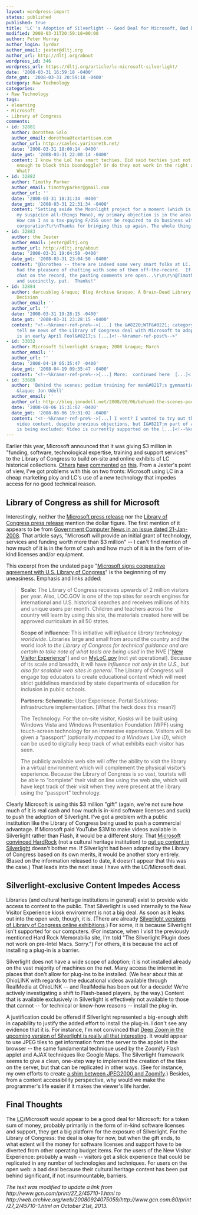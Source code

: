 ```yaml
---
layout: wordpress-import
status: published
published: true
title: 'LC''s Adoption of Silverlight -- Good Deal for Microsoft, Bad Deal for the Rest of Us'
modified: 2008-03-31T20:59:18+00:00
author: Peter Murray
author_login: lyrdor
author_email: jester@dltj.org
author_url: http://dltj.org/about
wordpress_id: 346
wordpress_url: https://dltj.org/article/lc-microsoft-silverlight/
date: '2008-03-31 16:59:18 -0400'
date_gmt: '2008-03-31 20:59:18 -0400'
category: Raw Technology
categories:
- Raw Technology
tags:
- elearning
- Microsoft
- Library of Congress
comments:
- id: 32881
  author: Dorothea Salo
  author_email: dorothea@textartisan.com
  author_url: http://cavlec.yarinareth.net/
  date: '2008-03-31 18:00:14 -0400'
  date_gmt: '2008-03-31 22:00:14 -0400'
  content: I know the LoC has smart techies. Did said techies just not start soon
    enough to block this boondoggle? Or do they not work in the right area of LoC?
    What?
- id: 32882
  author: Timothy Parker
  author_email: timothyparker@gmail.com
  author_url: ''
  date: '2008-03-31 18:31:34 -0400'
  date_gmt: '2008-03-31 22:31:34 -0400'
  content: "Setting aside the Moonlight project for a moment (which is difficult given
    my suspicion all-things Mono), my primary objection is in the area of good government.
    How can I as a tax-paying F/OSS user be required to do business with a specific
    corporation?\r\nThanks for bringing this up again. The whole thing is a bit scandalous."
- id: 32883
  author: the Jester
  author_email: jester@dltj.org
  author_url: http://dltj.org/about
  date: '2008-03-31 19:04:50 -0400'
  date_gmt: '2008-03-31 23:04:50 -0400'
  content: "@Dorothea -- there are indeed some very smart folks at LC.  I've even
    had the pleasure of chatting with some of them off-the-record.  If they want to
    chat on the record, the posting comments are open...\r\n\r\n@Timothy -- well,
    and succinctly, put.  Thanks!"
- id: 32884
  author: darcusblog &raquo; Blog Archive &raquo; A Brain-Dead Library of Congress
    Decision
  author_email: ''
  author_url: ''
  date: '2008-03-31 19:28:15 -0400'
  date_gmt: '2008-03-31 23:28:15 -0400'
  content: "<!--%kramer-ref-pre%-->[...] the &#8220;WTF&#8221; category, someone please
    tell me news of the Library of Congress deal with Microsoft to adopt Silverlight
    is an early April Fool&#8217;s [...]<!--%kramer-ref-post%-->"
- id: 33032
  author: Microsoft Silverlight &raquo; 2008 &raquo; March
  author_email: ''
  author_url: ''
  date: '2008-04-19 05:35:47 -0400'
  date_gmt: '2008-04-19 09:35:47 -0400'
  content: "<!--%kramer-ref-pre%-->[...] More:  continued here  [...]<!--%kramer-ref-post%-->"
- id: 33688
  author: 'Behind the scenes: podium training for men&#8217;s gymnastics in Beijing
    &laquo; Jon Udell'
  author_email: ''
  author_url: http://blog.jonudell.net/2008/08/06/behind-the-scenes-podium-training-for-mens-gymnastics-in-beijing/
  date: '2008-08-06 15:31:02 -0400'
  date_gmt: '2008-08-06 19:31:02 -0400'
  content: "<!--%kramer-ref-pre%-->[...] I vent? I wanted to try out the Silverlight-based
    video content, despite previous objections, but I&#8217;m part of a minority that
    is being excluded: Video is currently supported on the [...]<!--%kramer-ref-post%-->"
---
```

<p>Earlier this year, Microsoft announced that it was giving $3 million in "funding, software, technological expertise, training and support services" to the Library of Congress to build on-site and online exhibits of LC historical collections.  <a href="http://blog.librarything.com/thingology/2008/02/taxation-without-web-presentation/" title="Thingology (LibraryThing&#039;s ideas blog): Taxation without web presentation">Others</a> <a href="http://arstechnica.com/journals/microsoft.ars/2008/02/29/library-of-congress-to-use-microsoft-silverlight-in-3-mil-deal" title="Library of Congress to use Microsoft Silverlight in $3 mil deal">have</a> <a href="http://www.boingboing.net/2008/02/20/library-of-congress-1.html" title="Library of Congress sells itself out to Microsoft for a mere $3 mil">commented</a> <a href="http://blogs.zdnet.com/Stewart/?p=724" title="Silverlight on the Library of Congress site">on</a> <a href="http://slashdot.org/article.pl?sid=08/02/24/1939214" title="Library of Congress&#039;s $3M Deal With Microsoft ">this</a>.  From a Jester's point of view, I've got problems with this on two fronts:  Microsoft using LC in a cheap marketing ploy and LC's use of a new technology that impedes access for no good technical reason.<br />
<!--more--></p>
<h2>Library of Congress as shill for Microsoft</h2>
<p>Interestingly, neither the <a href="http://www.microsoft.com/presspass/press/2008/jan08/01-10LibraryofCongressPR.mspx" title="Library of Congress, Microsoft Announce Agreement to Support New Interactive Experience for Visitors">Microsoft press release</a> nor the <a href="http://www.loc.gov/today/pr/2008/08-009.html" title="Library Partners With Microsoft - The Library Today (Library of Congress)">Library of Congress press release</a> mention the dollar figure.  The first mention of it appears to be from <a href="http://web.archive.org/web/20080924075059/http://www.gcn.com:80/print/27_2/45710-1.html" title="Library of Congress taps Silverlight to enhance access">Government Computer News in an issue dated 21-Jan-2008</a>.  That article says, "Microsoft will provide an initial grant of technology, services and funding worth more than $3 million" -- I can't find mention of how much of it is in the form of cash and how much of it is in the form of in-kind licenses and/or equipment.</p>
<p>This excerpt from the undated page "<a href="http://www.microsoft.com/industry/government/news/library_of_congress.mspx" title="Microsoft signs cooperative agreement with U.S. Library of Congress">Microsoft signs cooperative agreement with U.S. Library of Congress</a>" is the beginnning of my uneasiness.  Emphasis and links added:</p>
<blockquote><p><b>Scale:</b> The Library of Congress receives upwards of 2 million visitors per year.  Also, LOC.GOV is one of the top sites for search engines for international and U.S. historical searches and receives millions of hits and unique users per month.  Children and teachers across the country will learn by using this site, the materials created here will be approved curriculum in all 50 states.</p>
<p><b>Scope of influence:</b> This initiative will <em>influence library technology worldwide</em>.  Libraries large and small from around the country and the world <em>look to the Library of Congress for technical guidance and are certain to take note of what tools are being used</em> in the NVE ["<a href="http://www.loc.gov/today/pr/2008/08-053.html"Library of Congress Experience" Debuts April 12 - The Library Today (Library of Congress)">New Visitor Experience</a>"] and on <a href="http://MyLoC.gov/">MyLoC.gov</a> [not yet operational]. Because of its scale and breadth, it will have <em>influence not only in the U.S., but also for scalable web sites in general</em>. The Library of Congress will engage top educators to create educational content which will meet strict guidelines mandated by state departments of education for inclusion in public schools.</p>
<p><b>Partners: Schematic:</b> User Experience.  Portal Solutions: infrastructure implementation.  [What the heck does this mean?]</p>
<p>The Technology:  For the on-site visitor, Kiosks will be built using Windows Vista and Windows Presentation Foundation (WPF) using touch-screen technology for an immersive experience.  Visitors will be given a &ldquo;passport&rdquo; (optionally <em>mapped to a Windows Live ID</em>), which can be used to digitally keep track of what exhibits each visitor has seen.</p>
<p>The publicly available web site will offer the ability to visit the library in a virtual environment which will complement the physical visitor&rsquo;s experience.  Because the Library of Congress is so vast, tourists will be able to &ldquo;complete&rdquo; their visit on line using the web site, which will have kept track of their visit when they were present at the library using the &ldquo;passport&rdquo; technology.</p></blockquote>
<p>Clearly Microsoft is using this $3 million "gift" (again, we're not sure how much of it is real cash and how much is in-kind software licenses and suck) to push the adoption of Silverlight.  I've got a problem with a public institution like the Library of Congress being used to push a commercial advantage.  If Microsoft paid YouTube $3M to make videos available in Silverlight rather than Flash, it would be a different story.  That <a href="http://www.microsoft.com/presspass/features/2008/mar08/03-05HardRock.mspx" title="Silverlight 2 Shines on Hard Rock Memorabilia: Find out how a new interactive experience built on Microsoft Silverlight 2 lets music fans worldwide see priceless pieces of rock &amp;#8216;n&amp;#8217; roll history up close via the Web.">Microsoft convinced HardRock</a> (not a cultural heritage institution) to <a href="http://memorabilia.hardrock.com/" title="Hard Rock Memorabilia">put up content in Silverlight</a> doesn't bother me.  If Silverlight had been adopted by the Library of Congress based on its own merits, it would be another story entirely.  (Based on the information released to date, it doesn't appear that this was the case.)   That leads into the next issue I have with the LC/Microsoft deal.</p>
<h2>Silverlight-exclusive Content Impedes Access</h2>
<p>Libraries (and cultural heritage institutions in general) exist to provide wide access to content to the public.  That Silverlight is used internally to the New Visitor Experience kiosk environment is not a big deal.  As soon as it leaks out into the open web, though, it is.  (There are already <a href="http://www.loc.gov/exhibits/exploring-the-early-americas/" title="Online Exhibition - Exploring the Early Americas - Exhibits (Library of Congress)">Silverlight versions of Library of Congress online exhibitions</a>.)  For some, it is because Silverlight isn't supported for our computers.  (For instance, when I visit the previously mentioned Hard Rock Memorabilia site, I'm told "The Silverlight Plugin does not work on pre-Intel Macs. Sorry.")  For others, it is because the act of installing a plug-in is a barrier.</p>
<p>Silverlight does not have a wide scope of adoption; it is not installed already on the vast majority of machines on the net.  Many access the internet in places that don't allow for plug-ins to be installed.  (We hear about this at OhioLINK with regards to the educational videos available through RealMedia at OhioLINK -- and RealMedia has been out for a decade!  We're actively investigating a shift to Flash-based players, by the way.)  Content that is available exclusively in Silverlight is effectively not available to those that cannot -- for technical or know-how reasons -- install the plug-in.</p>
<p>A justification could be offered if Silverlight represented a big-enough shift in capability to justify the added effort to install the plug-in.  I don't see any evidence that it is.  For instance, I'm not convinced that <a href="http://weblogs.asp.net/jgalloway/archive/2008/03/21/why-silverlight-2-deep-zoom-really-is-something-new.aspx#6052664" title="Why Silverlight 2 Deep Zoom Really is Something New - Jon Galloway">Deep Zoom in the upcoming version of Silverlight is really all that interesting</a>.  It would appear to use JPEG tiles to get information from the server to the applet in the browser -- the same fundamental technique used by the Zoomify Flash applet and AJAX techniques like Google Maps.  The Silverlight framework seems to give a clean, one-step way to implement the creation of the tiles on the server, but that can be replicated in other ways.  (See for instance, my own efforts to create <a href="/tag/j2ktilerenderer/">a shim between JPEG2000 and Zoomify</a>.)  Besides, from a content accessibility perspective, why would we make the programmer's life easier if it makes the viewer's life harder.</p>
<h2>Final Thoughts</h2>
<p>The <acronym title="Library of Congress">LC</acronym>/Microsoft would appear to be a good deal for Microsoft:  for a token sum of money, probably primarily in the form of in-kind software licenses and support, they get a big platform for the exposure of Silverlight.  For the Library of Congress:  the deal is okay for now, but when the gift ends, to what extent will the money for software licenses and support have to be diverted from other operating budget items.  For the users of the New Visitor Experience:  probably a wash -- visitors get a slick experience that could be replicated in any number of technologies and techniques.  For users on the open web:  a bad deal because their cultural heritage content has been put behind significant, if not insurmountable, barriers.</p>
<p style="padding:0;margin:0;font-style:italic;">The text was modified to update a link from http://www.gcn.com/print/27_2/45710-1.html to http://web.archive.org/web/20080924075059/http://www.gcn.com:80/print/27_2/45710-1.html on October 21st, 2013.</p>
